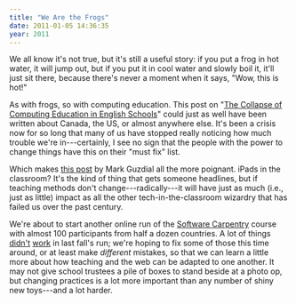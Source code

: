 ```yaml
---
title: "We Are the Frogs"
date: 2011-01-05 14:36:35
year: 2011
---
```

We all know it's not true, but it's still a useful story: if you put a frog in hot water, it will jump out, but if you put it in cool water and slowly boil it, it'll just sit there, because there's never a moment when it says, "Wow, this is hot!"

As with frogs, so with computing education. This post on "<a href="http://blog.sciencecampaign.org.uk/?p=2616">The Collapse of Computing Education in English Schools</a>" could just as well have been written about Canada, the US, or almost anywhere else. It's been a crisis now for so long that many of us have stopped really noticing how much trouble we're in---certainly, I see no sign that the people with the power to change things have this on their "must fix" list.

Which makes <a href="http://computinged.wordpress.com/2011/01/05/oversold-and-underused-the-ipad-edition/">this post</a> by Mark Guzdial all the more poignant. iPads in the classroom? It's the kind of thing that gets someone headlines, but if teaching methods don't change---radically---it will have just as much (i.e., just as little) impact as all the other tech-in-the-classroom wizardry that has failed us over the past century.

We're about to start another online run of the <a href="https://software-carpentry.org/">Software Carpentry</a> course with almost 100 participants from half a dozen countries. A lot of things <a href="https://software-carpentry.org/2010/12/fall-2010-what-went-right-what-went-wrong/">didn't</a> <a href="https://software-carpentry.org/2010/12/peer-to-peer/">work</a> in last fall's run; we're hoping to fix some of those this time around, or at least make <em>different</em> mistakes, so that we can learn a little more about how teaching and the web can be adapted to one another. It may not give school trustees a pile of boxes to stand beside at a photo op, but changing practices is a lot more important than any number of shiny new toys---and a lot harder.
